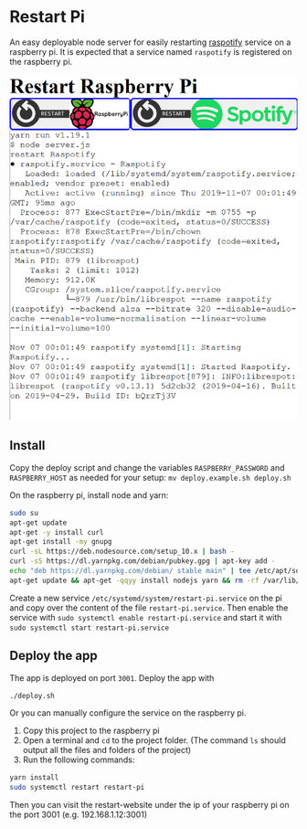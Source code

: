 # Restart Pi

An easy deployable node server for easily restarting [raspotify]() service on a raspberry pi.
It is expected that a service named `raspotify` is registered on the raspberry pi.

![Restart-PI](./public/assets/images/preview.png)

## Install

Copy the deploy script and change the variables `RASPBERRY_PASSWORD` and `RASPBERRY_HOST` as needed for your setup: `mv deploy.example.sh deploy.sh`

On the raspberry pi, install node and yarn:

```sh
sudo su
apt-get update
apt-get -y install curl
apt-get install -my gnupg
curl -sL https://deb.nodesource.com/setup_10.x | bash -
curl -sS https://dl.yarnpkg.com/debian/pubkey.gpg | apt-key add -
echo "deb https://dl.yarnpkg.com/debian/ stable main" | tee /etc/apt/sources.list.d/yarn.list
apt-get update && apt-get -qqyy install nodejs yarn && rm -rf /var/lib/apt/lists/*
```
Create a new service `/etc/systemd/system/restart-pi.service` on the pi and copy over 
the content of the file `restart-pi.service`. Then enable the service with `sudo systemctl enable restart-pi.service` and start it with `sudo systemctl start restart-pi.service`

## Deploy the app

The app is deployed on port `3001`. Deploy the app with

```sh
./deploy.sh
```

Or you can manually configure the service on the raspberry pi.

1. Copy this project to the raspberry pi
2. Open a terminal and `cd` to the project folder. (The command `ls` should output all the files and folders of the project)
3. Run the following commands:

```sh
yarn install
sudo systemctl restart restart-pi
```

Then you can visit the restart-website under the ip of your raspberry pi on the port 3001 (e.g. 192.168.1.12:3001)
